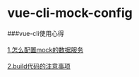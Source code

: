 # vue-cli-mock-config
###vue-cli使用心得<br/><br/>
[1.怎么配置mock的数据服务](https://github.com/yuminjustin/vue-cli-mock-config/issues/1)<br/><br/>
[2.build代码的注意事项](https://github.com/yuminjustin/vue-cli-mock-config/issues/2)<br/><br/>
